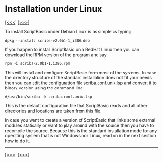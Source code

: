 # Installation under Linux

[\[\<\<\<\]](ug_3.1.1.md) [\[\>\>\>\]](ug_3.3.md)

To install ScriptBasic under Debian Linux is as simple as typing

    dpkg --install scriba-v2.0b1-1_i386.deb

If you happen to install ScriptBasic on a RedHat Linux then you can
download the RPM version of the program and say

    rpm -i scriba-2.0b1-1.i386.rpm

This will install and configure ScriptBasic form most of the systems. In
case the directory structure of the standard installation does not fit
your needs then you can edit the configuration file scriba.conf.unix.lsp
and convert it to binary version using the command line:

    #/usr/bin/scriba -k scriba.conf.unix.lsp 

This is the default configuration file that ScriptBasic reads and all
other directories and locations are taken from this file.

In case you want to create a version of ScriptBasic that links some
external modules statically or want to play around with the source then
you have to recompile the source. Because this is the standard
installation mode for any operating system that is not Windows nor
Linux, read on in the next section how to do it.

-----

[\[\<\<\<\]](ug_3.1.1.md) [\[\>\>\>\]](ug_3.3.md)
